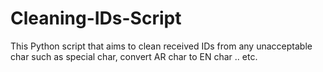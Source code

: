 # Cleaning-IDs-Script
This Python script that aims to clean received IDs from any unacceptable char such as special char, convert AR char to EN char .. etc.

